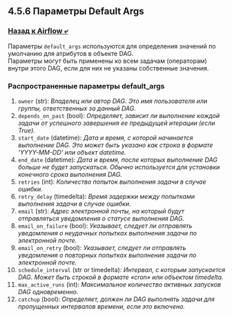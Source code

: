 ## 4.5.6 Параметры Default Args

### [Назад к Airflow ⤶](/data/Module4/data/airflow.md)

Параметры `default_args` используются для определения значений по умолчанию для атрибутов в объекте DAG.  
Параметры могут быть применены ко всем задачам (операторам) внутри этого DAG, если для них не указаны собственные значения.  

### Распространенные параметры default_args
1. `owner` (str): 
_Владелец или автор DAG. Это имя пользователя или группы, ответственных за данный DAG._  
2. `depends_on_past` (bool): 
_Определяет, зависит ли выполнение каждой задачи от успешного завершения ее предыдущей итерации (если True)._  
3. `start_date` (datetime): 
_Дата и время, с которой начинается выполнение DAG. Это может быть указано как строка в формате 'YYYY-MM-DD' или объект 
datetime._  
4. `end_date` (datetime): 
_Дата и время, после которых выполнение DAG больше не будет запускаться. Обычно используется для установки конечного 
срока выполнения DAG._  
5. `retries` (int): 
_Количество попыток выполнения задачи в случае ошибки._  
6. `retry_delay` (timedelta): 
_Время задержки между попытками выполнения задачи в случае ошибки._  
7. `email` (str): 
_Адрес электронной почты, на который будут отправляться уведомления о статусе выполнения DAG._  
8. `email_on_failure` (bool): 
_Указывает, следует ли отправлять уведомления о неудачных попытках выполнения задачи по электронной почте._  
9. `email_on_retry` (bool): 
_Указывает, следует ли отправлять уведомления о повторных попытках выполнения задачи по электронной почте._  
10. `schedule_interval` (str or timedelta): 
_Интервал, с которым запускается DAG. Может быть строкой в формате «cron» или объектом timedelta._  
11. `max_active_runs` (int): 
_Максимальное количество активных запусков DAG одновременно._  
12. `catchup` (bool): 
_Определяет, должен ли DAG выполнять задачи для пропущенных интервалов времени, если это включено._  